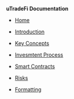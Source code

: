<!-- docs/_sidebar.md -->
**uTradeFi Documentation**

* [Home](/)

* [Introduction](introduction.md "What is uTradeFi")

* [Key Concepts](keyconcepts.md "Explanantion of key concepts")
* [Invesmtent Process](investmentprocess.md "Overview of how to invvest")
* [Smart Contracts](smartcontracts.md "Overview of the smart contracts")
* [Risks](risk.md "Overview of key risks")
* [Formatting](guide.md)
